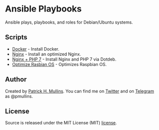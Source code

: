 # Ansible Playbooks

Ansible plays, playbooks, and roles for Debian/Ubuntu systems.

## Scripts

- [Docker](https://github.com/phmullins/ansible/tree/master/ansible_docker) - Install Docker.
- [Nginx](https://github.com/phmullins/ansible/tree/master/ansible_nginx) - Install an optimized Nginx.
- [Nginx + PHP 7](https://github.com/phmullins/ansible/tree/master/ansible_nginx_php7) - Install Nginx and PHP 7 via Dotdeb.
- [Optimize Rasbian OS](https://github.com/phmullins/ansible/tree/master/ansible_raspi) - Optimizes Raspbian OS. 

## Author
Created by [Patrick H. Mullins](http://www.pmullins.net). You can find me on  [Twitter](https://twitter.com/phmullins) and on [Telegram](https://telegram.org/) as @pmullins.

## License
Source is released under the MIT License (MIT) [license](license.md).
